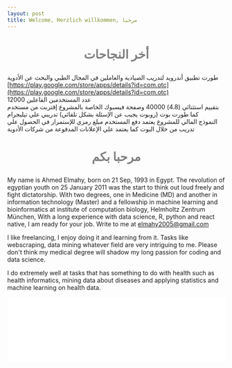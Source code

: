 ```yaml
---
layout: post
title: Welcome, Herzlich willkommen, مرحبا
---
```

<h1 style="color:gray; font-size: 200%; text-align: center;">

أخر النجاحات </h1>
طورت تطبيق أندرويد لتدريب الصيادية والعاملين في المجال الطبي والبحث عن الأدوية 
<br>
[https://play.google.com/store/apps/details?id=com.otc](https://play.google.com/store/apps/details?id=com.otc)
<br>
عدد المستخدمين الفاعلين 12000
<br>
بتقييم استثنائي (4.8)
 40000 وصفحة فيسبوك الخاصة بالمشروع إقتربت من مستخدم
 <br>
 كما طورت بوت  (روبوت يجيب عن الإسئلة بشكل تلقائي) تدريبي علي تيليجرام 
 <br>
 النموذج المالي للمشروع يعتمد دفع المستخدم مبلغ رمزي للإستمرار في الحصول علي تدريب من خلال البوت 
كما يعتمد علي الإعلانات المدفوعة من شركات الأدوية


<h1 style="color:gray; font-size: 200%; text-align: center;">

مرحبا بكم </h1>







My name is Ahmed Elmahy, born on 21 Sep, 1993 in Egypt. The revolution of egyptian youth on 25 January 2011 was the start to think out loud freely and 
fight dictatorship. With two degrees, one in Medicine (MD) and another in information technology (Master) and a fellowship in machine learning and bioinformatics at institute of computation biology, Helmholtz Zentrum München, 
With a long experience with data science, R, python and react native, I am ready for your job. Write to me at elmahy2005@gmail.com

I like freelancing, I enjoy doing it and learning from it. Tasks like webscraping, data mining whatever field are very intriguing to me. Please don't think my medical degree will shadow my long passion for coding and data science.

I do extremely well at tasks that has something to do with health such as health informatics, mining data about diseases and applying statistics and machine learning on health data.




<iframe class="slideshow-iframe" src="slides/my-pics1.html"
style="width:100%" frameborder="0" scrolling="no" onload="resizeIframe(this)"></iframe>
